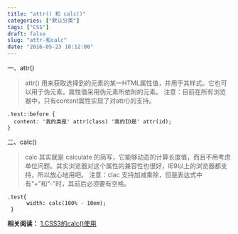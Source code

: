 ```yaml
---
title: "attr() 和 calc()"
categories: ["默认分类"]
tags: ["CSS"]
draft: false
slug: "attr-和calc"
date: "2016-05-23 18:12:00"
---
```


一、attr()

> attr() 用来获取选择到的元素的某一HTML属性值，并用于其样式。它也可以用于伪元素，属性值采用伪元素所依附的元素。
注意：目前在所有浏览器中，只有content属性实现了对attr()的支持。

    .test::before {
      content: '我的类是' attr(class) '我的ID是' attr(id);
    }

二、calc()

> calc 其实就是 calculate
> 的简写，它能够动态的计算长度值，而且不用考虑单位问题。其实浏览器对这个属性的兼容性也很好，IE9以上的浏览器都支持，所以放心地用吧。
> 注意：clac 支持加减乘除，但是表达式中有“+”和“-”时，其前后必须要有空格。

    .test{
          width: calc(100% - 10em);
     }


**相关阅读：**
[1.CSS3的calc()使用][1]


  [1]: http://www.w3cplus.com/css3/how-to-use-css3-calc-function.html
